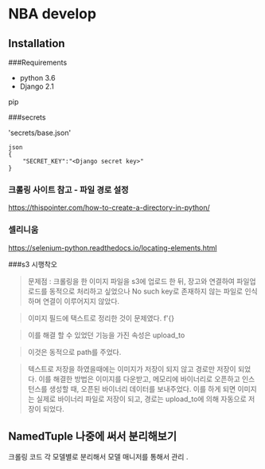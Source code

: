 # NBA develop

## Installation

###Requirements
- python 3.6
- Django 2.1

pip

###secrets 

'secrets/base.json'

```
json
{
	"SECRET_KEY":"<Django secret key>"
}

```



### 크롤링 사이트 참고 - 파일 경로 설정
https://thispointer.com/how-to-create-a-directory-in-python/
### 셀리니움 
https://selenium-python.readthedocs.io/locating-elements.html


###s3 시행착오
> 문제점 : 크롤링을 한 이미지 파일을 s3에 업로드 한 뒤, 장고와 
> 연결하여 파일업로드를 동적으로 처리하고 싶었으나 
> No such key로 존재하지 않는 파일로 인식하며 연결이 이루어지지 않았다.

>이미지 필드에 택스트로 정리한 것이 문제였다. f'{}

>이를 해결 할 수 있었던 기능을 가진 속성은 upload_to

>이것은 동적으로 path를 주었다.

>텍스트로 저장을 하였을때에는 이미지가 저장이 되지 않고 경로만 저장이 되었다. 
이를 해결한 방법은 이미지를 다운받고, 메모리에 바이너리로 오픈하고 인스턴스를 생성할 때, 오픈된 바이너리 데이터를 보내주었다. 
이를 하게 되면 이미지는 실제로 바이너리 파일로 저장이 되고, 경로는 upload_to에 의해 자동으로 저장이 되었다. 



## NamedTuple 나중에 써서 분리해보기 

크롤링 코드 각 모델별로 분리해서 모델 매니저를 통해서 관리 .
